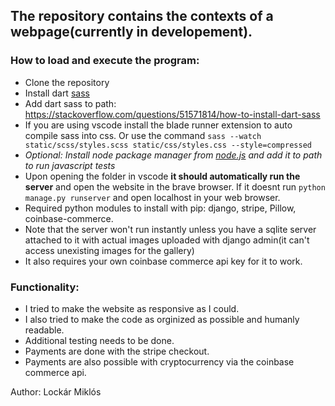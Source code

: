 ## The repository contains the contexts of a webpage(currently in developement).

### How to load and execute the program:
* Clone the repository
* Install dart [sass](https://sass-lang.com/dart-sass "sass")
* Add dart sass to path: <https://stackoverflow.com/questions/51571814/how-to-install-dart-sass>
* If you are using vscode install the blade runner extension to auto compile sass into css. Or use the command `sass --watch static/scss/styles.scss static/css/styles.css --style=compressed`
* *Optional: Install node package manager from [node.js](https://nodejs.org/en/) and add it to path to run javascript tests*
* Upon opening the folder in vscode **it should automatically run the server** and open the website in the brave browser. If it doesnt run `python manage.py runserver` and open localhost in your web browser.
* Required python modules to install with pip: django, stripe, Pillow, coinbase-commerce.
* Note that the server won't run instantly unless you have a sqlite server attached to it with actual images uploaded with django admin(it can't access unexisting images for the gallery)
* It also requires your own coinbase commerce api key for it to work.

### Functionality:
* I tried to make the website as responsive as I could.
* I also tried to make the code as orginized as possible and humanly readable.
* Additional testing needs to be done.
* Payments are done with the stripe checkout.
* Payments are also possible with cryptocurrency via the coinbase commerce api.

Author: Lockár Miklós